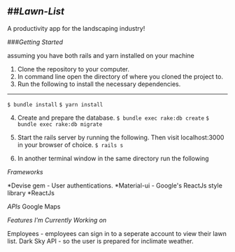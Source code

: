 ##*Lawn-List*
---
A productivity app for the landscaping industry!


###*Getting Started*

assuming you have both rails and yarn installed on your machine

1. Clone the repository to your computer.
2. In command line open the directory of where you cloned the project to.
3. Run the following to install the necessary dependencies.
---
`$ bundle install`
`$ yarn install`

4. Create and prepare the database.
`$ bundle exec rake:db create`
`$ bundle exec rake:db migrate`

5. Start the rails server by running the following. Then visit localhost:3000 in your browser of choice.
`$ rails s`
6. In another terminal window in the same directory run the following 




*Frameworks*

*Devise gem - User authentications.
*Material-ui - Google's ReactJs style library
*ReactJs

*APIs*
Google Maps

*Features I'm Currently Working on*

Employees - employees can sign in to a seperate account to view their lawn list.
Dark Sky API - so the user is prepared for inclimate weather.
